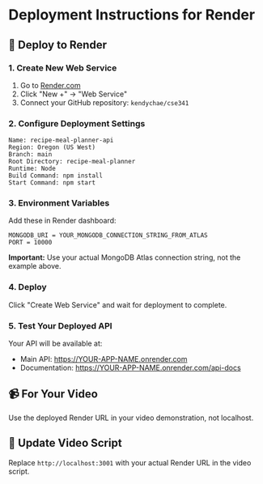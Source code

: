 # Deployment Instructions for Render

## 🚀 Deploy to Render

### 1. Create New Web Service

1. Go to [Render.com](https://render.com)
2. Click "New +" → "Web Service"
3. Connect your GitHub repository: `kendychae/cse341`

### 2. Configure Deployment Settings

```
Name: recipe-meal-planner-api
Region: Oregon (US West)
Branch: main
Root Directory: recipe-meal-planner
Runtime: Node
Build Command: npm install
Start Command: npm start
```

### 3. Environment Variables

Add these in Render dashboard:

```
MONGODB_URI = YOUR_MONGODB_CONNECTION_STRING_FROM_ATLAS
PORT = 10000
```

**Important:** Use your actual MongoDB Atlas connection string, not the example above.

### 4. Deploy

Click "Create Web Service" and wait for deployment to complete.

### 5. Test Your Deployed API

Your API will be available at:

- Main API: https://YOUR-APP-NAME.onrender.com
- Documentation: https://YOUR-APP-NAME.onrender.com/api-docs

## 📹 For Your Video

Use the deployed Render URL in your video demonstration, not localhost.

## 📝 Update Video Script

Replace `http://localhost:3001` with your actual Render URL in the video script.
